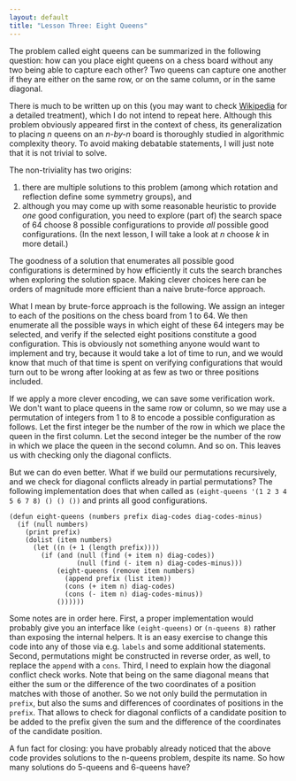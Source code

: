 ```yaml
---
layout: default
title: "Lesson Three: Eight Queens"
---
```


The problem called eight queens can be summarized in the following question:
how can you place eight queens on a chess board without any two being able to
capture each other? Two queens can capture one another if they are either on
the same row, or on the same column, or in the same diagonal.

There is much to be written up on this (you may want to check
[Wikipedia](http://en.wikipedia.org/wiki/Eight_queens_puzzle) for a
detailed treatment), which I do not intend to repeat here. Although this problem
obviously appeared first in the context of chess, its generalization to placing
_n_ queens on an _n-by-n_ board is thoroughly studied in algorithmic complexity
theory. To avoid making debatable statements, I will just note that it is not
trivial to solve.

The non-triviality has two origins:

1.  there are multiple solutions to this problem (among which rotation and reflection define some symmetry groups), and
1.  although you may come up with some reasonable heuristic to provide _one_ good configuration, you need to explore (part of) the search space of 64 choose 8 possible configurations to provide _all_ possible good configurations. (In the next lesson, I will take a look at _n_ choose _k_ in more detail.)

The goodness of a solution that enumerates all possible good configurations is determined by how efficiently it cuts the search branches when exploring the solution space. Making clever choices here can be orders of magnitude more efficient than a naive brute-force approach.

What I mean by brute-force approach is the following. We assign an integer to each of the positions on the chess board from 1 to 64. We then enumerate all the possible ways in which eight of these 64 integers may be selected, and verify if the selected eight positions constitute a good configuration. This is obviously not something anyone would want to implement and try, because it would take a lot of time to run, and we would know that much of that time is spent on verifying configurations that would turn out to be wrong after looking at as few as two or three positions included.

If we apply a more clever encoding, we can save some verification work. We don't want to place queens in the same row or column, so we may use a permutation of integers from 1 to 8 to encode a possible configuration as follows. Let the first integer be the number of the row in which we place the queen in the first column. Let the second integer be the number of the row in which we place the queen in the second column. And so on. This leaves us with checking only the diagonal conflicts.

But we can do even better. What if we build our permutations recursively, and we check for diagonal conflicts already in partial permutations? The following implementation does that when called as `(eight-queens '(1 2 3 4 5 6 7 8) () () ())` and prints all good configurations.

    (defun eight-queens (numbers prefix diag-codes diag-codes-minus)
      (if (null numbers)
        (print prefix)
        (dolist (item numbers)
          (let ((n (+ 1 (length prefix))))
            (if (and (null (find (+ item n) diag-codes))
                     (null (find (- item n) diag-codes-minus)))
                (eight-queens (remove item numbers)
                  (append prefix (list item))
                  (cons (+ item n) diag-codes)
                  (cons (- item n) diag-codes-minus))
                ()))))) 

Some notes are in order here. First, a proper implementation would probably give you an interface like `(eight-queens)` or `(n-queens 8)` rather than exposing the internal helpers. It is an easy exercise to change this code into any of those via e.g. `labels` and some additional statements. Second, permutations might be constructed in reverse order, as well, to replace the `append` with a `cons`. Third, I need to explain how the diagonal conflict check works. Note that being on the same diagonal means that either the sum or the difference of the two coordinates of a position matches with those of another. So we not only build the permutation in `prefix`, but also the sums and differences of coordinates of positions in the `prefix`. That allows to check for diagonal conflicts of a candidate position to be added to the prefix given the sum and the difference of the coordinates of the candidate position.

A fun fact for closing: you have probably already noticed that the above code provides solutions to the n-queens problem, despite its name. So how many solutions do 5-queens and 6-queens have?

